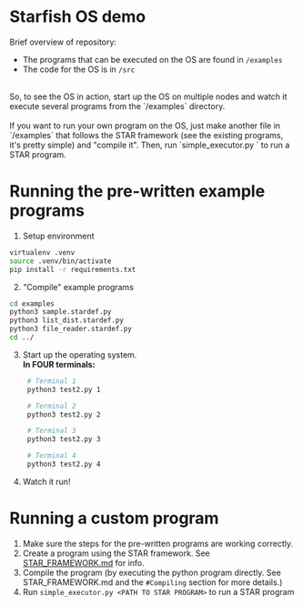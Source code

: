 # Starfish OS demo

Brief overview of repository:
- The programs that can be executed on the OS are found in `/examples`
- The code for the OS is in `/src`
<br>
So, to see the OS in action, start up the OS on multiple nodes and
watch it execute several programs from the `/examples` directory.
<br>
<br>
If you want to run your own program on the OS, just make another file in `/examples` that 
follows the STAR framework (see the existing programs, it's pretty simple) and "compile it". Then, run `simple_executor.py <PATH TO STAR PROGRAM>` to run a STAR program.

# Running the pre-written example programs

1. Setup environment
``` bash
virtualenv .venv
source .venv/bin/activate
pip install -r requirements.txt
```
2. "Compile" example programs
``` bash
cd examples
python3 sample.stardef.py
python3 list_dist.stardef.py
python3 file_reader.stardef.py
cd ../
```
3. Start up the operating system.<br>
    __In FOUR terminals:__
    
    ``` bash
     # Terminal 1
     python3 test2.py 1
    ```
    ``` bash
     # Terminal 2
     python3 test2.py 2
    ```
    ``` bash
     # Terminal 3
     python3 test2.py 3
    ```
    ``` bash
     # Terminal 4
     python3 test2.py 4
    ```

4. Watch it run!

# Running a custom program

1. Make sure the steps for the pre-written programs are working correctly.
2. Create a program using the STAR framework. See [STAR_FRAMEWORK.md](/docs/STAR_FRAMEWORK.md) for info.
3. Compile the program (by executing the python program directly. See STAR_FRAMEWORK.md and the `#Compiling` section for more details.)
4. Run `simple_executor.py <PATH TO STAR PROGRAM>` to run a STAR program

